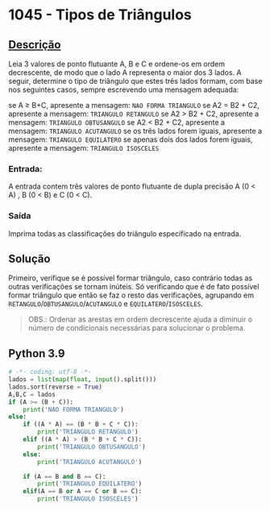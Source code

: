 # 1045 - Tipos de Triângulos

## [Descrição](https://www.beecrowd.com.br/judge/pt/problems/view/1045)

Leia 3 valores de ponto flutuante A, B e C e ordene-os em ordem decrescente, de modo que o lado A representa o maior dos 3 lados. A seguir, determine o tipo de triângulo que estes três lados formam, com base nos seguintes casos, sempre escrevendo uma mensagem adequada:

se A ≥ B+C, apresente a mensagem: `NAO FORMA TRIANGULO`
se A2 = B2 + C2, apresente a mensagem: `TRIANGULO RETANGULO`
se A2 > B2 + C2, apresente a mensagem: `TRIANGULO OBTUSANGULO`
se A2 < B2 + C2, apresente a mensagem: `TRIANGULO ACUTANGULO`
se os três lados forem iguais, apresente a mensagem: `TRIANGULO EQUILATERO`
se apenas dois dos lados forem iguais, apresente a mensagem: `TRIANGULO ISOSCELES`

### Entrada:
A entrada contem três valores de ponto flutuante de dupla precisão A (0 < A) , B (0 < B) e C (0 < C).

### Saída
Imprima todas as classificações do triângulo especificado na entrada.

## Solução

Primeiro, verifique se é possível formar triângulo, caso contrário todas as outras verificações se tornam inúteis. Só verificando que é de fato possível formar triângulo que então se faz o resto das verificações, agrupando em `RETANGULO`/`OBTUSANGULO`/`ACUTANGULO` e `EQUILATERO`/`ISOSCELES`.
> OBS.: Ordenar as arestas em ordem decrescente ajuda a diminuir o número de condicionais necessárias para solucionar o problema.

## Python 3.9

```Python
# -*- coding: utf-8 -*-
lados = list(map(float, input().split()))
lados.sort(reverse = True)
A,B,C = lados
if (A >= (B + C)):
    print('NAO FORMA TRIANGULO')
else:
    if ((A * A) == (B * B + C * C)):
        print('TRIANGULO RETANGULO')
    elif ((A * A) > (B * B + C * C)):
        print('TRIANGULO OBTUSANGULO')
    else:
        print('TRIANGULO ACUTANGULO')

    if (A == B and B == C):
        print('TRIANGULO EQUILATERO')
    elif(A == B or A == C or B == C):
        print('TRIANGULO ISOSCELES')
```
